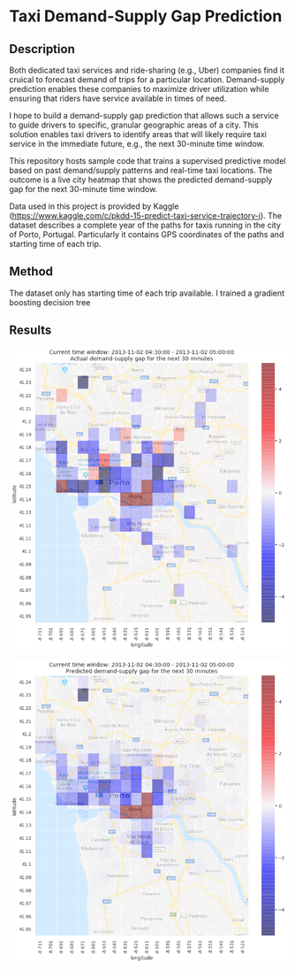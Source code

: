 # Taxi Demand-Supply Gap Prediction #

## Description ##
Both dedicated taxi services and ride-sharing (e.g., Uber) companies find it cruical to forecast demand of trips for a particular location. Demand-supply prediction enables these companies to maximize driver utilization while ensuring that riders have service available in times of need. 

I hope to build a demand-supply gap prediction that allows such a service to guide drivers to specific, granular geographic areas of a city. This solution enables taxi drivers to identify areas that will likely require taxi service in the immediate future, e.g., the next 30-minute time window. 

This repository hosts sample code that trains a supervised predictive model based on past demand/supply patterns and real-time taxi locations. The outcome is a live city heatmap that shows the predicted demand-supply gap for the next 30-minute time window.

Data used in this project is provided by Kaggle (https://www.kaggle.com/c/pkdd-15-predict-taxi-service-trajectory-i). The dataset describes a complete year of the paths for taxis running in the city of Porto, Portugal. Particularly it contains GPS coordinates of the paths and starting time of each trip. 

## Method ##
The dataset only has starting time of each trip available. 
I trained a gradient boosting decision tree 




## Results ##
![Alt text](results_actual.png?raw=true)

![Alt text](results_pred.png?raw=true)


